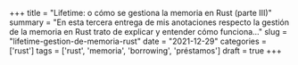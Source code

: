 +++
title = "Lifetime: o cómo se gestiona la memoria en Rust (parte III)"
summary = "En esta tercera entrega de mis anotaciones respecto la gestión de la memoria en Rust trato de explicar y entender cómo funciona..."
slug = "lifetime-gestion-de-memoria-rust"
date = "2021-12-29"
categories = ['rust']
tags = ['rust', 'memoria', 'borrowing', 'préstamos']
draft = true
+++
